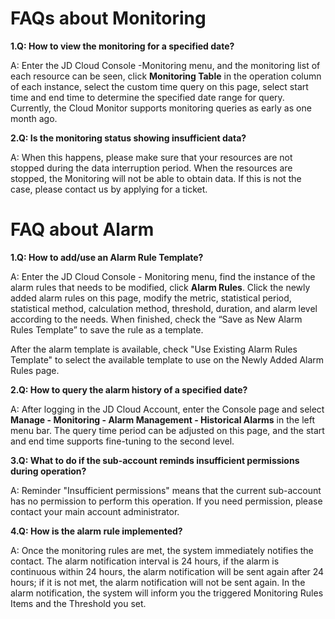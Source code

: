 # FAQs about Monitoring
**1.Q: How to view the monitoring for a specified date?**

   A: Enter the JD Cloud Console -Monitoring menu, and the monitoring list of each resource can be seen, click **Monitoring Table** in the operation column of each instance, select the custom time query on this page, select start time and end time to determine the specified date range for query. Currently, the Cloud Monitor supports monitoring queries as early as one month ago.
   
**2.Q: Is the monitoring status showing insufficient data?**

   A: When this happens, please make sure that your resources are not stopped during the data interruption period. When the resources are stopped, the Monitoring will not be able to obtain data. If this is not the case, please contact us by applying for a ticket.
# FAQ about Alarm
**1.Q: How to add/use an Alarm Rule Template?**

   A: Enter the JD Cloud Console - Monitoring menu, find the instance of the alarm rules that needs to be modified, click **Alarm Rules**. Click the newly added alarm rules on this page, modify the metric, statistical period, statistical method, calculation method, threshold, duration, and alarm level according to the needs. When finished, check the “Save as New Alarm Rules Template” to save the rule as a template.
   
After the alarm template is available, check "Use Existing Alarm Rules Template" to select the available template to use on the Newly Added Alarm Rules page.

**2.Q: How to query the alarm history of a specified date?**

   A: After logging in the JD Cloud Account, enter the Console page and select **Manage - Monitoring - Alarm Management - Historical Alarms** in the left menu bar. The query time period can be adjusted on this page, and the start and end time supports fine-tuning to the second level.
   
**3.Q: What to do if the sub-account reminds insufficient permissions during operation?**

   A: Reminder "Insufficient permissions" means that the current sub-account has no permission to perform this operation. If you need permission, please contact your main account administrator.
   
**4.Q: How is the alarm rule implemented?**

   A: Once the monitoring rules are met, the system immediately notifies the contact. The alarm notification interval is 24 hours, if the alarm is continuous within 24 hours, the alarm notification will be sent again after 24 hours; if it is not met, the alarm notification will not be sent again. In the alarm notification, the system will inform you the triggered Monitoring Rules Items and the Threshold you set.
